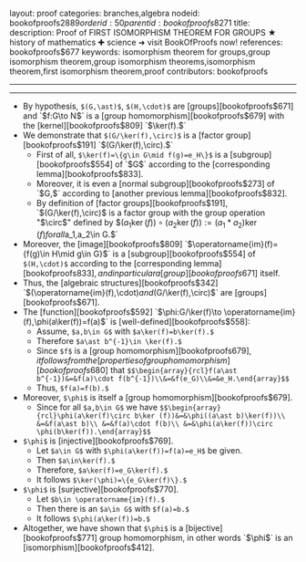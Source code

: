 layout: proof
categories: branches,algebra
nodeid: bookofproofs$2889
orderid: 50
parentid: bookofproofs$8271
title: 
description: Proof of FIRST ISOMORPHISM THEOREM FOR GROUPS ★ history of mathematics ✚ science ➜ visit BookOfProofs now!
references: bookofproofs$677
keywords: isomorphism theorem for groups,group isomorphism theorem,group isomorphism theorems,isomorphism theorem,first isomorphism theorem,proof
contributors: bookofproofs

---


---

* By hypothesis, `$(G,\ast)$`, `$(H,\cdot)$` are [groups][bookofproofs$671] and `$f:G\to N$` is a [group homomorphism][bookofproofs$679] with the [kernel][bookofproofs$809] `$\ker(f).$` 
* We demonstrate that `$(G/\ker(f),\circ)$` is a [factor group][bookofproofs$191] `$(G/\ker(f),\circ).$`
   * First of all, `$\ker(f)=\{g\in G\mid f(g)=e_H\}$` is a [subgroup][bookofproofs$554] of `$G$` according to the [corresponding lemma][bookofproofs$833].
   * Moreover, it is even a [normal subgroup][bookofproofs$273] of `$G,$` according to [another previous lemma][bookofproofs$832].
   * By definition of [factor groups][bookofproofs$191], `$(G/\ker(f),\circ)$` is a factor group with the group operation "`$\circ$`" defined by `$$(a_1 \ker(f))\circ(a_2\ker(f)):=(a_1\ast a_2)\ker(f)$$` for all `$a_1,a_2\in G.$` 
* Moreover, the [image][bookofproofs$809] `$\operatorname{im}(f)=\{f(g)\in H\mid g\in G\}$` is a [subgroup][bookofproofs$554] of `$(H,\cdot)$` according to the [corresponding lemma][bookofproofs$833], and in particular a [group][bookofproofs$671] itself.
* Thus, the [algebraic structures][bookofproofs$342] `$(\operatorname{im}(f),\cdot)$` and `$(G/\ker(f),\circ)$` are [groups][bookofproofs$671].
* The [function][bookofproofs$592] `$\phi:G/\ker(f)\to \operatorname{im}(f),$` `$\phi(a\ker(f))=f(a)$` is [well-defined][bookofproofs$558]:
   * Assume, `$a,b\in G$` with `$a\ker(f)=b\ker(f).$`
   * Therefore `$a\ast b^{-1}\in \ker(f).$` 
   * Since `$f$` is a [group homomorphism][bookofproofs$679], it follows from the [properties of group homomorphism][bookofproofs$680] that `$$\begin{array}{rcl}f(a\ast b^{-1})&=&f(a)\cdot f(b^{-1})\\&=&f(e_G)\\&=&e_H.\end{array}$$`
   * Thus, `$f(a)=f(b).$`
* Moreover, `$\phi$` is itself a [group homomorphism][bookofproofs$679].
   * Since for all `$a,b\in G$` we have `$$\begin{array}{rcl}\phi(a\ker(f)\circ b\ker (f))&=&\phi((a\ast b)\ker(f))\\
&=&f(a\ast b)\\
&=&f(a)\cdot f(b)\\
&=&\phi(a\ker(f))\circ \phi(b\ker(f)).\end{array}$$`
* `$\phi$` is [injective][bookofproofs$769].
   * Let `$a\in G$` with `$\phi(a\ker(f))=f(a)=e_H$` be given.
   * Then `$a\in\ker(f).$`
   * Therefore, `$a\ker(f)=e_G\ker(f).$`
   * It follows `$\ker(\phi)=\{e_G\ker(f)\}.$`
* `$\phi$` is [surjective][bookofproofs$770].
   * Let `$b\in \operatorname{im}(f).$` 
   * Then there is an `$a\in G$` with `$f(a)=b.$`
   * It follows `$\phi(a\ker(f))=b.$`
* Altogether, we have shown that `$\phi$` is a [bijective][bookofproofs$771] group homomorphism, in other words `$\phi$` is an [isomorphism][bookofproofs$412].